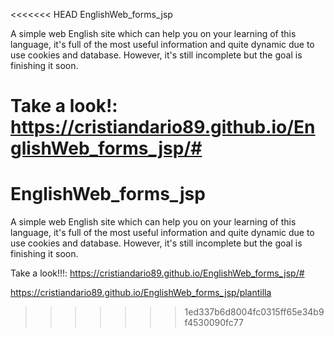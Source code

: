 <<<<<<< HEAD
 EnglishWeb_forms_jsp

A simple web English site which can help you on your learning of this language, it's full of the most useful information and quite dynamic due to use cookies and database. However, it's still incomplete but the goal is finishing it soon.

Take a look!: https://cristiandario89.github.io/EnglishWeb_forms_jsp/#
=======
# EnglishWeb_forms_jsp
A simple web English site which can help you on your learning of this language, it's full of the most useful information and quite dynamic due to use cookies and database. However, it's still incomplete but the goal is finishing it soon.

Take a look!!!:
https://cristiandario89.github.io/EnglishWeb_forms_jsp/#

https://cristiandario89.github.io/EnglishWeb_forms_jsp/plantilla
>>>>>>> 1ed337b6d8004fc0315ff65e34b9f4530090fc77
